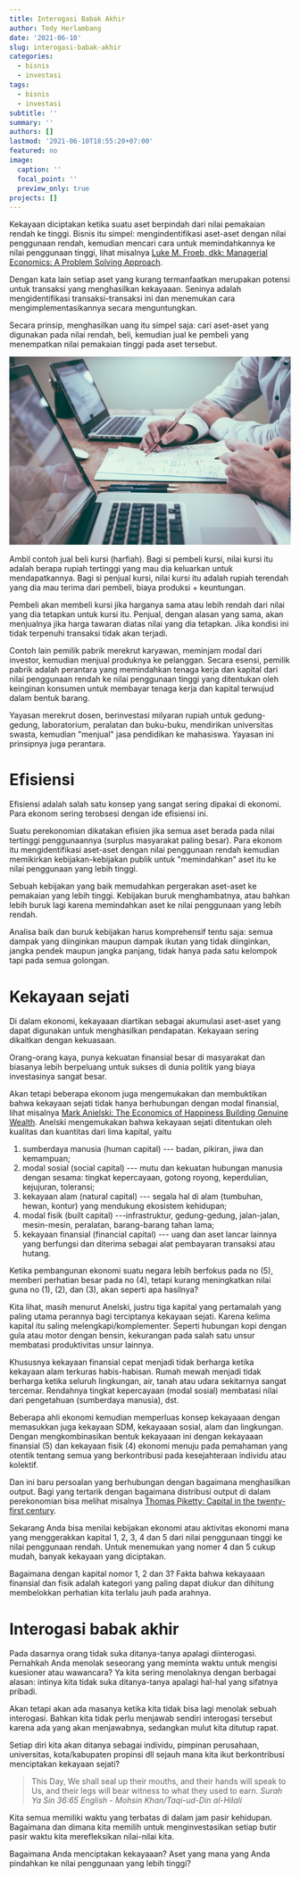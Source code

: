 ```yaml
---
title: Interogasi Babak Akhir
author: Tedy Herlambang
date: '2021-06-10'
slug: interogasi-babak-akhir
categories:
  - bisnis
  - investasi
tags:
  - bisnis
  - investasi
subtitle: ''
summary: ''
authors: []
lastmod: '2021-06-10T18:55:20+07:00'
featured: no
image:
  caption: ''
  focal_point: ''
  preview_only: true
projects: []
---
```




Kekayaan diciptakan ketika suatu aset berpindah dari nilai pemakaian rendah ke tinggi. Bisnis itu simpel: mengindentifikasi aset-aset dengan nilai penggunaan rendah, kemudian mencari cara untuk memindahkannya ke nilai penggunaan tinggi, lihat misalnya [Luke M. Froeb, dkk: Managerial Economics: A Problem Solving Approach](https://www.cengage.com/c/managerial-economics-5e-froeb/9781337106665PF/).

Dengan kata lain setiap aset yang kurang termanfaatkan merupakan potensi untuk transaksi yang menghasilkan kekayaaan. Seninya adalah mengidentifikasi transaksi-transaksi ini dan menemukan cara mengimplementasikannya secara menguntungkan.

Secara prinsip, menghasilkan uang itu simpel saja: cari aset-aset yang digunakan pada nilai rendah, beli, kemudian jual ke pembeli yang menempatkan nilai pemakaian tinggi pada aset tersebut.

[![](images/scott-graham-5fNmWej4tAA-unsplash.jpg "image by Scott Graham on unsplash")](https://unsplash.com/@homajob)

Ambil contoh jual beli kursi (harfiah). Bagi si pembeli kursi, nilai kursi itu adalah berapa rupiah tertinggi yang mau dia keluarkan untuk mendapatkannya. Bagi si penjual kursi, nilai kursi itu adalah rupiah terendah yang dia mau terima dari pembeli, biaya produksi + keuntungan.

Pembeli akan membeli kursi jika harganya sama atau lebih rendah dari nilai yang dia tetapkan untuk kursi itu. Penjual, dengan alasan yang sama, akan menjualnya jika harga tawaran diatas nilai yang dia tetapkan. Jika kondisi ini tidak terpenuhi transaksi tidak akan terjadi.

Contoh lain pemilik pabrik merekrut karyawan, meminjam modal dari investor, kemudian menjual produknya ke pelanggan. Secara esensi, pemilik pabrik adalah perantara yang memindahkan tenaga kerja dan kapital dari nilai penggunaan rendah ke nilai penggunaan tinggi yang ditentukan oleh keinginan konsumen untuk membayar tenaga kerja dan kapital terwujud dalam bentuk barang.

Yayasan merekrut dosen, berinvestasi milyaran rupiah untuk gedung-gedung, laboratorium, peralatan dan buku-buku, mendirikan universitas swasta, kemudian "menjual" jasa pendidikan ke mahasiswa. Yayasan ini prinsipnya juga perantara.

# Efisiensi

Efisiensi adalah salah satu konsep yang sangat sering dipakai di ekonomi. Para ekonom sering terobsesi dengan ide efisiensi ini.

Suatu perekonomian dikatakan efisien jika semua aset berada pada nilai tertinggi penggunaannya (surplus masyarakat paling besar). Para ekonom itu mengidentifikasi aset-aset dengan nilai penggunaan rendah kemudian memikirkan kebijakan-kebijakan publik untuk "memindahkan" aset itu ke nilai penggunaan yang lebih tinggi.

Sebuah kebijakan yang baik memudahkan pergerakan aset-aset ke pemakaian yang lebih tinggi. Kebijakan buruk menghambatnya, atau bahkan lebih buruk lagi karena memindahkan aset ke nilai penggunaan yang lebih rendah.

Analisa baik dan buruk kebijakan harus komprehensif tentu saja: semua dampak yang diinginkan maupun dampak ikutan yang tidak diinginkan, jangka pendek maupun jangka panjang, tidak hanya pada satu kelompok tapi pada semua golongan.

# Kekayaan sejati

Di dalam ekonomi, kekayaaan diartikan sebagai akumulasi aset-aset yang dapat digunakan untuk menghasilkan pendapatan. Kekayaan sering dikaitkan dengan kekuasaan.

Orang-orang kaya, punya kekuatan finansial besar di masyarakat dan biasanya lebih berpeluang untuk sukses di dunia politik yang biaya investasinya sangat besar.

Akan tetapi beberapa ekonom juga mengemukakan dan membuktikan bahwa kekayaan sejati tidak hanya berhubungan dengan modal finansial, lihat misalnya [Mark Anielski: The Economics of Happiness Building Genuine Wealth](https://www.goodreads.com/book/show/2087086.The_Economics_of_Happiness). Anelski mengemukakan bahwa kekayaan sejati ditentukan oleh kualitas dan kuantitas dari lima kapital, yaitu

1.  sumberdaya manusia (human capital) --- badan, pikiran, jiwa dan kemampuan;
2.  modal sosial (social capital) --- mutu dan kekuatan hubungan manusia dengan sesama: tingkat kepercayaan, gotong royong, keperdulian, kejujuran, toleransi;
3.  kekayaan alam (natural capital) --- segala hal di alam (tumbuhan, hewan, kontur) yang mendukung ekosistem kehidupan;
4.  modal fisik (built capital) ---infrastruktur, gedung-gedung, jalan-jalan, mesin-mesin, peralatan, barang-barang tahan lama;
5.  kekayaan finansial (financial capital) --- uang dan aset lancar lainnya yang berfungsi dan diterima sebagai alat pembayaran transaksi atau hutang.

Ketika pembangunan ekonomi suatu negara lebih berfokus pada no (5), memberi perhatian besar pada no (4), tetapi kurang meningkatkan nilai guna no (1), (2), dan (3), akan seperti apa hasilnya?

Kita lihat, masih menurut Anelski, justru tiga kapital yang pertamalah yang paling utama perannya bagi terciptanya kekayaan sejati. Karena kelima kapital itu saling melengkapi/komplementer. Seperti hubungan kopi dengan gula atau motor dengan bensin, kekurangan pada salah satu unsur membatasi produktivitas unsur lainnya.

Khususnya kekayaan finansial cepat menjadi tidak berharga ketika kekayaan alam terkuras habis-habisan. Rumah mewah menjadi tidak berharga ketika seluruh lingkungan, air, tanah atau udara sekitarnya sangat tercemar. Rendahnya tingkat kepercayaan (modal sosial) membatasi nilai dari pengetahuan (sumberdaya manusia), dst.

Beberapa ahli ekonomi kemudian memperluas konsep kekayaaan dengan memasukkan juga kekayaan SDM, kekayaaan sosial, alam dan lingkungan. Dengan mengkombinasikan bentuk kekayaaan ini dengan kekayaaan finansial (5) dan kekayaan fisik (4) ekonomi menuju pada pemahaman yang otentik tentang semua yang berkontribusi pada kesejahteraan individu atau kolektif.

Dan ini baru persoalan yang berhubungan dengan bagaimana menghasilkan output. Bagi yang tertarik dengan bagaimana distribusi output di dalam perekonomian bisa melihat misalnya [Thomas Piketty: Capital in the twenty- first century](https://www.jstor.org/stable/j.ctt6wpqbc).

Sekarang Anda bisa menilai kebijakan ekonomi atau aktivitas ekonomi mana yang menggerakkan kapital 1, 2, 3, 4 dan 5 dari nilai penggunaan tinggi ke nilai penggunaan rendah. Untuk menemukan yang nomer 4 dan 5 cukup mudah, banyak kekayaan yang diciptakan.

Bagaimana dengan kapital nomor 1, 2 dan 3? Fakta bahwa kekayaaan finansial dan fisik adalah kategori yang paling dapat diukur dan dihitung membelokkan perhatian kita terlalu jauh pada arahnya.

# Interogasi babak akhir

Pada dasarnya orang tidak suka ditanya-tanya apalagi diinterogasi. Pernahkah Anda menolak seseorang yang meminta waktu untuk mengisi kuesioner atau wawancara? Ya kita sering menolaknya dengan berbagai alasan: intinya kita tidak suka ditanya-tanya apalagi hal-hal yang sifatnya pribadi.

Akan tetapi akan ada masanya ketika kita tidak bisa lagi menolak sebuah interogasi. Bahkan kita tidak perlu menjawab sendiri interogasi tersebut karena ada yang akan menjawabnya, sedangkan mulut kita ditutup rapat.

Setiap diri kita akan ditanya sebagai individu, pimpinan perusahaan, universitas, kota/kabupaten propinsi dll sejauh mana kita ikut berkontribusi menciptakan kekayaan sejati?

> This Day, We shall seal up their mouths, and their hands will speak to Us, and their legs will bear witness to what they used to earn. *Surah Ya Sin 36:65 English - Mohsin Khan/Taqi-ud-Din al-Hilali*

Kita semua memiliki waktu yang terbatas di dalam jam pasir kehidupan. Bagaimana dan dimana kita memilih untuk menginvestasikan setiap butir pasir waktu kita merefleksikan nilai-nilai kita.

Bagaimana Anda menciptakan kekayaaan? Aset yang mana yang Anda pindahkan ke nilai penggunaan yang lebih tinggi?
